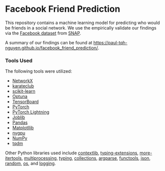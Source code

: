 # Facebook Friend Prediction

This repository contains a machine learning model for predicting who would be friends in a social network. We use the empirically validate our findings via the [Facebook dataset](http://snap.stanford.edu/data/egonets-Facebook.html) from [SNAP](http://snap.stanford.edu/index.html).

A summary of our findings can be found at https://paul-tqh-nguyen.github.io/facebook_friend_prediction/.

### Tools Used

The following tools were utilized:

- [NetworkX](https://networkx.org/)
- [karateclub](https://karateclub.readthedocs.io/)
- [scikit-learn](https://scikit-learn.org/stable/)
- [Optuna](https://optuna.org/)
- [TensorBoard](https://www.tensorflow.org/tensorboard)
- [PyTorch](https://pytorch.org/)
- [PyTorch Lightning](https://pytorch-lightning.readthedocs.io/en/latest/)
- [Joblib](https://joblib.readthedocs.io/en/latest/)
- [Pandas](https://pandas.pydata.org/)
- [Matplotllib](https://matplotlib.org/)
- [nvgpu](https://github.com/rossumai/nvgpu)
- [NumPy](https://numpy.org/)
- [tqdm](https://tqdm.github.io/)

Other Python libraries used include [contextlib](https://docs.python.org/3/library/contextlib.html), [typing-extensions](https://pypi.org/project/typing-extensions/), [more-itertools](https://more-itertools.readthedocs.io/en/stable/), [multiprocessing](https://docs.python.org/3/library/multiprocessing.html), [typing](https://docs.python.org/3/library/typing.html), [collections](https://docs.python.org/3/library/collections.html), [argparse](https://docs.python.org/3/library/argparse.html), [functools](https://docs.python.org/3/library/functools.html), [json](https://docs.python.org/3/library/json.html), [random](https://docs.python.org/3/library/random.html), [os](https://docs.python.org/3/library/os.html), and [logging](https://docs.python.org/3/library/logging.html).